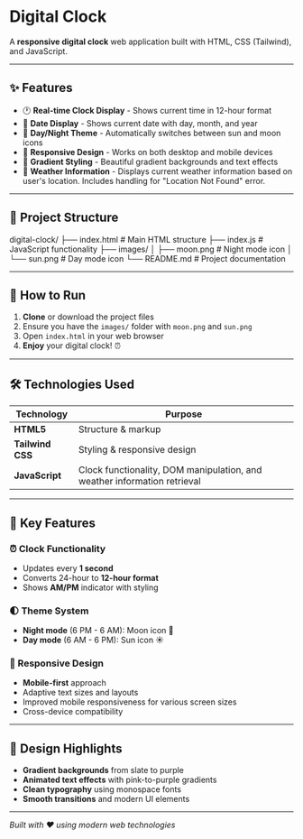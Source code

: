 # Digital Clock

A **responsive digital clock** web application built with HTML, CSS (Tailwind), and JavaScript.

---

## ✨ Features

- 🕐 **Real-time Clock Display** - Shows current time in 12-hour format
- 📅 **Date Display** - Shows current date with day, month, and year  
- 🌙 **Day/Night Theme** - Automatically switches between sun and moon icons
- 📱 **Responsive Design** - Works on both desktop and mobile devices
- 🎨 **Gradient Styling** - Beautiful gradient backgrounds and text effects
- 📍 **Weather Information** - Displays current weather information based on user's location. Includes handling for "Location Not Found" error.

---

## 📁 Project Structure

digital-clock/
├── index.html          # Main HTML structure
├── index.js            # JavaScript functionality
├── images/
│   ├── moon.png        # Night mode icon
│   └── sun.png         # Day mode icon
└── README.md           # Project documentation

---

## 🚀 How to Run

1. **Clone** or download the project files
2. Ensure you have the `images/` folder with `moon.png` and `sun.png`
3. Open `index.html` in your web browser
4. **Enjoy** your digital clock! ⏰

---

## 🛠️ Technologies Used

| Technology | Purpose |
|------------|---------|
| **HTML5** | Structure & markup |
| **Tailwind CSS** | Styling & responsive design |
| **JavaScript** | Clock functionality, DOM manipulation, and weather information retrieval |

---

## 🔧 Key Features

### ⏰ Clock Functionality
- Updates every **1 second**
- Converts 24-hour to **12-hour format**
- Shows **AM/PM** indicator with styling

### 🌓 Theme System
- **Night mode** (6 PM - 6 AM): Moon icon 🌙
- **Day mode** (6 AM - 6 PM): Sun icon ☀️

### 📱 Responsive Design
- **Mobile-first** approach
- Adaptive text sizes and layouts
- Improved mobile responsiveness for various screen sizes
- Cross-device compatibility

---

## 🎨 Design Highlights

- **Gradient backgrounds** from slate to purple
- **Animated text effects** with pink-to-purple gradients  
- **Clean typography** using monospace fonts
- **Smooth transitions** and modern UI elements

---

*Built with ❤️ using modern web technologies* 